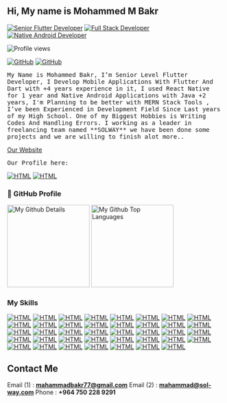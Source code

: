 ## Hi, My name is Mohammed M Bakr

<a href="#"><img alt="Senior Flutter Developer" src="https://img.shields.io/badge/Senior-Flutter%20Developer-lightgrey"></a>
<a href="#"><img alt="Full Stack Developer" src="https://img.shields.io/badge/Full-Stack%20Developer-lightgrey"></a>  <a href="#"><img alt="Native Android Developer" src="https://img.shields.io/badge/Native-Java%20Developer-lightgrey"></a>  


![Profile views](https://gpvc.arturio.dev/mahammadbakr)
	

<a href="#"><img alt="GitHub" src="https://img.shields.io/badge/Founder-At Solway Software-yellow"></a> <a href="#"><img alt="GitHub" src="https://img.shields.io/badge/Full Stack Developer-At Lezzoo-red"></a>


<samp>
My Name is Mohammed Bakr, I’m Senior Level Flutter Developer, I Develop Mobile Applications With Flutter And Dart with +4 years experience in it, I used React Native for 1 year and Native Android Applications with Java +2 years, I'm Planning to be better with MERN Stack Tools , I’ve been Experienced in Development Field Since Last years of my High School. One of my Biggest Hobbies is Writing Codes And Handling Errors.
</samp>


<samp>
I working as a leader in freelancing team named **SOLWAY** we have been done some projects and we are willing to finish alot more..
</samp>

[Our Website](https://www.sol-way.com)

<samp>
Our Profile here:
</samp>
<p>
    <a href="#"><img alt="HTML" src="https://img.shields.io/badge/Google_Play-414141?style=for-the-badge&logo=google-play&logoColor=white"></a>
    <a href="#"><img alt="HTML" src="https://img.shields.io/badge/App_Store-0D96F6?style=for-the-badge&logo=app-store&logoColor=white"></a>
</p>


### 📕 GitHub Profile
<img alt="My Github Details" src="https://github-readme-stats.vercel.app/api?username=mahammadbakr&show_icons=true&count_private=true&theme=react&hide_border=true&bg_color=1F222E&title_color=F85D7F&icon_color=F8D866" height="192px"/>
  <img alt="My Github Top Languages" src="https://github-readme-stats.vercel.app/api/top-langs/?username=mahammadbakr&langs_count=8&layout=compact&theme=react&hide_border=true&bg_color=1F222E&title_color=F85D7F&icon_color=F8D866" height="192px"/>



### My Skills
<p>
    <a href="#"><img alt="HTML" src="https://img.shields.io/badge/HTML-239120?style=for-the-badge&logo=html5&logoColor=white"></a>
    <a href="#"><img alt="HTML" src="https://img.shields.io/badge/HTML5-E34F26?style=for-the-badge&logo=html5&logoColor=white"></a>
    <a href="#"><img alt="HTML" src="https://img.shields.io/badge/CSS-239120?&style=for-the-badge&logo=css3&logoColor=white"></a>
    <a href="#"><img alt="HTML" src="https://img.shields.io/badge/CSS3-1572B6?style=for-the-badge&logo=css3&logoColor=white"></a>
    <a href="#"><img alt="HTML" src="https://img.shields.io/badge/JavaScript-323330?style=for-the-badge&logo=javascript&logoColor=F7DF1E"></a>
    <a href="#"><img alt="HTML" src="https://img.shields.io/badge/Node.js-43853D?style=for-the-badge&logo=node.js&logoColor=white"></a>
    <a href="#"><img alt="HTML" src="https://img.shields.io/badge/Express.js-404D59?style=for-the-badge"></a>
    <a href="#"><img alt="HTML" src="https://img.shields.io/badge/C%2B%2B-00599C?style=for-the-badge&logo=c%2B%2B&logoColor=white"></a>
    <a href="#"><img alt="HTML" src="https://img.shields.io/badge/Java-ED8B00?style=for-the-badge&logo=java&logoColor=white"></a>
    <a href="#"><img alt="HTML" src="https://img.shields.io/badge/Spring-6DB33F?style=for-the-badge&logo=spring&logoColor=white"></a>
    <a href="#"><img alt="HTML" src="https://img.shields.io/badge/Kotlin-0095D5?&style=for-the-badge&logo=kotlin&logoColor=white"></a>
    <a href="#"><img alt="HTML" src="https://img.shields.io/badge/Dart-0175C2?style=for-the-badge&logo=dart&logoColor=white"></a>
    <a href="#"><img alt="HTML" src="https://img.shields.io/badge/Flutter-02569B?style=for-the-badge&logo=flutter&logoColor=white"></a>
    <a href="#"><img alt="HTML" src="https://img.shields.io/badge/React-20232A?style=for-the-badge&logo=react&logoColor=61DAFB"></a>
    <a href="#"><img alt="HTML" src="https://img.shields.io/badge/React_Native-20232A?style=for-the-badge&logo=react&logoColor=61DAFB"></a>
    <a href="#"><img alt="HTML" src="https://img.shields.io/badge/Tailwind_CSS-38B2AC?style=for-the-badge&logo=tailwind-css&logoColor=white"></a>
    <a href="#"><img alt="HTML" src="https://img.shields.io/badge/Bootstrap-563D7C?style=for-the-badge&logo=bootstrap&logoColor=white"></a>
    <a href="#"><img alt="HTML" src="https://img.shields.io/badge/Material--UI-0081CB?style=for-the-badge&logo=material-ui&logoColor=white"></a>
    <a href="#"><img alt="HTML" src="https://img.shields.io/badge/Redux-593D88?style=for-the-badge&logo=redux&logoColor=white"></a>
    <a href="#"><img alt="HTML" src="https://img.shields.io/badge/MySQL-00000F?style=for-the-badge&logo=mysql&logoColor=white"></a>
    <a href="#"><img alt="HTML" src="https://img.shields.io/badge/MongoDB-4EA94B?style=for-the-badge&logo=mongodb&logoColor=white"></a>
    <a href="#"><img alt="HTML" src="https://img.shields.io/badge/SQLite-07405E?style=for-the-badge&logo=sqlite&logoColor=white"></a>
    <a href="#"><img alt="HTML" src="https://img.shields.io/badge/Google_Cloud-4285F4?style=for-the-badge&logo=google-cloud&logoColor=white"></a>
    <a href="#"><img alt="HTML" src="https://img.shields.io/badge/Amazon_AWS-232F3E?style=for-the-badge&logo=amazon-aws&logoColor=white"></a>
    <a href="#"><img alt="HTML" src="https://img.shields.io/badge/Heroku-430098?style=for-the-badge&logo=heroku&logoColor=white"></a>
    <a href="#"><img alt="HTML" src="https://img.shields.io/badge/Microsoft_Azure-0089D6?style=for-the-badge&logo=microsoft-azure&logoColor=white"></a>
    <a href="#"><img alt="HTML" src="https://badgen.net/badge/icon/github?icon=github&label"></a>
    <a href="#"><img alt="HTML" src="https://badgen.net/badge/icon/gitlab?icon=gitlab&label"></a>
    <a href="#"><img alt="HTML" src="https://badgen.net/badge/icon/git?icon=git&label"></a>
    <a href="#"><img alt="HTML" src="https://badgen.net/badge/icon/graphql?icon=graphql&label"></a>
    <a href="#"><img alt="HTML" src="https://badgen.net/badge/icon/docker?icon=docker&label"></a>
    <a href="#"><img alt="HTML" src="https://badgen.net/badge/icon/maven?icon=maven&label"></a>
    <a href="#"><img alt="HTML" src="https://badgen.net/badge/icon/npm?icon=npm&label"></a>
    <a href="#"><img alt="HTML" src="https://badgen.net/badge/icon/awesome?icon=awesome&label"></a>
    <a href="#"><img alt="HTML" src="https://badgen.net/badge/icon/atom?icon=atom&label"></a>
    <a href="#"><img alt="HTML" src="https://badgen.net/badge/icon/deepscan?icon=deepscan&label"></a>
    <a href="#"><img alt="HTML" src="https://badgen.net/badge/icon/terminal?icon=terminal&label"></a>
    <a href="#"><img alt="HTML" src="https://badgen.net/badge/icon/postgresql?icon=postgresql&label"></a>
    <a href="#"><img alt="HTML" src="https://badgen.net/badge/icon/cocoapods?icon=cocoapods&label"></a>


</p>



## Contact Me

Email (1) : **mahammadbakr77@gmail.com**
Email (2) : **mahammad@sol-way.com**
Phone : **+964 750 228 9291**

